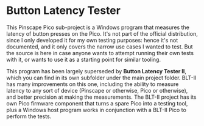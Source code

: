 # Button Latency Tester

This Pinscape Pico sub-project is a Windows program that
measures the latency of button presses on the Pico.  It's not part of
the official distribution, since I only developed it for my own
testing purposes: hence it's not documented, and it only covers the
narrow use cases I wanted to test.  But the source is here in case
anyone wants to attempt running their own tests with it, or wants to
use it as a starting point for similar tooling.

This program has been largely superseded by **Button Latency Tester
II**, which you can find in its own subfolder under the main project
folder.  BLT-II has many improvements on this one, including the
ability to measure latency to any sort of device (Pinscape or
otherwise, Pico or otherwise), and better precision at making the
measurements.  The BLT-II project has its own Pico firmware component
that turns a spare Pico into a testing tool, plus a Windows host
program works in conjunction with a BLT-II Pico to perform the tests.
